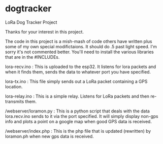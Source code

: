 # dogtracker
LoRa Dog Tracker Project

Thanks for your interest in this project.

The code in this project is a mish-mash of code others have written
plus some of my own special modifictaions.  It should do .5 past
light speed. I'm sorry it's not commented better. You'll need to install
the various libraries that are in the #INCLUDEs.

lora-recv.ino :
	This is uploaded to the esp32.  It listens for lora packets and
	when it finds them, sends the data to whatever port you have
	specified.
	
lora-tx.ino :
	This file simply sends out a LoRa packet containing a GPS location.
	
lora-relay.ino :
	This is a simple relay.  Listens for LoRa packets and then
	re-transmits them.
	
/webserver/loramon.py :
	This is a python script that deals with the data lora.recv.ino 
	sends to it via the port specified.  It will simply display 
	non-gps info and plots a point on a google map when good GPS data
	is received.

/webserver/index.php :
	This is the php file that is updated (rewritten) by loramon.ph
	when new gps data is received.

